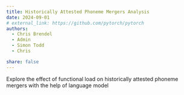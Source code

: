 ```yaml
---
title: Historically Attested Phoneme Mergers Analysis
date: 2024-09-01
# external_link: https://github.com/pytorch/pytorch
authors:
  - Chris Brendel
  - Admin
  - Simon Todd
  - Chris

share: false
---
```


Explore the effect of functional load on historically attested phoneme mergers with the help of language model

<!--more-->





